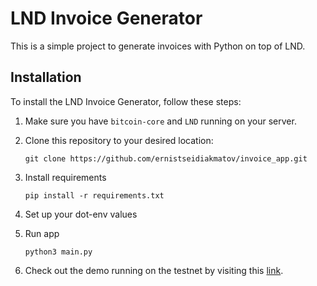 # LND Invoice Generator

This is a simple project to generate invoices with Python on top of LND.

## Installation

To install the LND Invoice Generator, follow these steps:

1. Make sure you have `bitcoin-core` and `LND` running on your server.

2. Clone this repository to your desired location:
   ```shell
   git clone https://github.com/ernistseidiakmatov/invoice_app.git

3. Install requirements
   ```shell
   pip install -r requirements.txt

4. Set up your dot-env values

5. Run app
   ```shell
   python3 main.py

6. Check out the demo running on the testnet by visiting this [link](http://donate-on-lightning.us.to).

